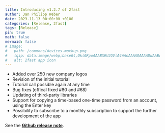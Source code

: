 ```yaml
---
title: Introducing v1.2.7 of 2fast
author: Jan Philipp Weber
date: 2023-11-13 00:00:00 +0100
categories: [Release, 2fast]
tags: [Release]
pin: true
math: false
mermaid: false
# image:
#   path: /commons/devices-mockup.png
#   lqip: data:image/webp;base64,UklGRpoAAABXRUJQVlA4WAoAAAAQAAAADwAABwAAQUxQSDIAAAARL0AmbZurmr57yyIiqE8oiG0bejIYEQTgqiDA9vqnsUSI6H+oAERp2HZ65qP/VIAWAFZQOCBCAAAA8AEAnQEqEAAIAAVAfCWkAALp8sF8rgRgAP7o9FDvMCkMde9PK7euH5M1m6VWoDXf2FkP3BqV0ZYbO6NA/VFIAAAA
#   alt: 2fast app icon
---
```



- Added over 250 new company logos
- Revision of the initial tutorial
- Tutorial call possible again at any time
- Bug fixes (offical fixed #80 and #68)
- Updating of third-party libraries
- Support for copying a time-based one-time password from an account, using the Enter key
- Possibility to subscribe to a monthly subscription to support the further development of the app

See the [**Github release note**](https://github.com/2fast-team/2fast/releases/tag/v1.2.7).

